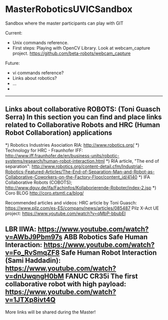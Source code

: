 # MasterRoboticsUVICSandbox
Sandbox where the master participants can play with GIT

Current:
- Unix commands reference.
- First steps: Playing with OpenCV Library. Look at webcam_capture project. 
  https://github.com/beta-robots/webcam_capture


Future:
- vi commands reference?
- Links about robotics?
- ...
- 

----------------------------------------------------------------------------------------------------------------
Links about collaborative ROBOTS: (Toni Guasch Serra)
**In this section you can find and place links related to Collaborative Robots and HRC (Human Robot Collaboration) applications**
----------------------------------------------------------------------------------------------------------------
*) Robotics Industries Asociation RIA: 
  http://www.robotics.org/
*) Technology for HRC - Fraunhofer IFF:  
  http://www.iff.fraunhofer.de/en/business-units/robotic-systems/research/human-robot-interaction.html
*) RIA article, "The end of separation":
  http://www.robotics.org/content-detail.cfm/Industrial-Robotics-Featured-Articles/The-End-of-Separation-Man-and-Robot-as-Collaborative-Coworkers-on-the-Factory-Floor/content_id/4140
*) IFA Collaborative Robots (COBOTS);
  http://www.dguv.de/ifa/Fachinfos/Kollaborierende-Roboter/index-2.jsp
*) Coro BLOG
  http://coro.etsmtl.ca/blog/


Recommended articles and videos:
HRC article by Toni Guasch: https://www.pilz.com/es-ES/company/news/articles/085487
Pilz X-Act UE project: https://www.youtube.com/watch?v=qMbP-bbubEI


LBR IIWA: https://www.youtube.com/watch?v=AWbJ9Pbm97s
ABB Robotics Safe Human Interaction: https://www.youtube.com/watch?v=Fo_RvSmqZF8
Safe Human Robot Interaction (Sami Haddadin): https://www.youtube.com/watch?v=dnUwqngH0bM
FANUC CR35i The first collaborative robot with high payload: https://www.youtube.com/watch?v=1JTXp8ivt4Q
---------------------------------------------------------------------------------
More links will be shared during the Master!

